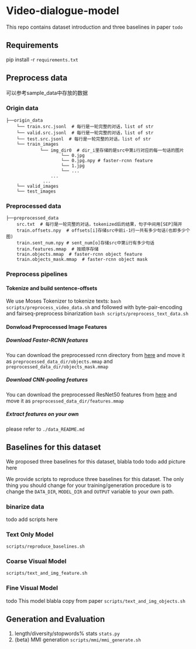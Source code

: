 # Video-dialogue-model
This repo contains dataset introduction and three baselines in paper `todo`
## Requirements
pip install -r `requirements.txt`

## Preprocess data
可以参考sample_data中存放的数据
### Origin data
```
├──origin_data
    └── train.src.jsonl  # 每行是一轮完整的对话，list of str
    └── valid.src.jsonl  # 每行是一轮完整的对话，list of str
    └── test.src.jsonl  # 每行是一轮完整的对话，list of str
    └── train_images
             └── img_dir0  # dir_i里存储的是src中第i行对应的每一句话的图片
                     └── 0.jpg
                     └── 0.jpg.npy # faster-rcnn feature
                     └── 1.jpg
                     └── ...
                 ...
              ...
    └── valid_images
    └── test_images
```
### Preprocessed data
```
├──preprocessed_data
    src.txt  # 每行是一轮完整的对话，tokenized后的结果，句子中间用[SEP]隔开
    train.offsets.npy  # offsets[i]存储src中前i-1行一共有多少句话(也即多少个图)
    train.sent_num.npy # sent_num[o]存储src中第i行有多少句话
    train.features.mmap  # 按顺序存储
    train.objects.mmap  # faster-rcnn object feature
    train.objects_mask.mmap  # faster-rcnn object mask
```

### Preprocess pipelines

#### Tokenize and build sentence-offsets
We use Moses Tokenizer to tokenize texts:
`bash scripts/preprocess_video_data.sh`
and followed with byte-pair-encoding and fairseq-preprocess binarization
`bash scripts/preprocess_text_data.sh`

#### Donwload Preprocessed Image Features
##### Download Faster-RCNN features
You can download the preprocessed rcnn directory from [here](todo) and move it as `preprocessed_data_dir/objects.mmap`
and `preprocessed_data_dir/objects_mask.mmap`

##### Download CNN-pooling features
You can download the preprocessed ResNet50 features from [here](todo) and move it as `preprocessed_data_dir/features.mmap`

##### Extract features on your own
please refer to `./data_README.md`

## Baselines for this dataset
We proposed three baselines for this dataset, blabla todo
todo add picture here

We provide scripts to reproduce three baselines for this dataset.
The only thing you should change for your training/generation procedure
is to change the `DATA_DIR`, `MODEL_DIR` and `OUTPUT` variable to your own path.

### binarize data
todo add scripts here

### Text Only Model
`scripts/reproduce_baselines.sh`

### Coarse Visual Model
`scripts/text_and_img_feature.sh`

### Fine Visual Model
todo This model blabla copy from paper
`scripts/text_and_img_objects.sh`


## Generation and Evaluation
1. length/diversity/stopwords% stats `stats.py`
1. (beta) MMI generation `scripts/mmi/mmi_generate.sh`